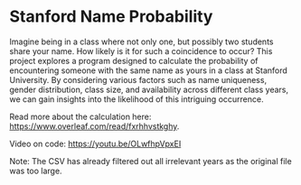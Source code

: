 # Stanford Name Probability

Imagine being in a class where not only one, but possibly two students share your name. How likely is it for such a coincidence to occur? This project explores a program designed to calculate the probability of encountering someone with the same name as yours in a class at Stanford University. By considering various factors such as name uniqueness, gender distribution, class size, and availability across different class years, we can gain insights into the likelihood of this intriguing occurrence. 

Read more about the calculation here: https://www.overleaf.com/read/fxrhhvstkghy.

Video on code: https://youtu.be/OLwfhpVpxEI

Note: The CSV has already filtered out all irrelevant years as the original file was too large.
